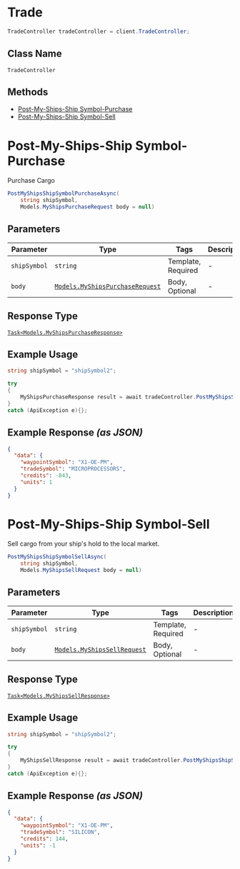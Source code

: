 # Trade

```csharp
TradeController tradeController = client.TradeController;
```

## Class Name

`TradeController`

## Methods

* [Post-My-Ships-Ship Symbol-Purchase](../../doc/controllers/trade.md#post-my-ships-ship-symbol-purchase)
* [Post-My-Ships-Ship Symbol-Sell](../../doc/controllers/trade.md#post-my-ships-ship-symbol-sell)


# Post-My-Ships-Ship Symbol-Purchase

Purchase Cargo

```csharp
PostMyShipsShipSymbolPurchaseAsync(
    string shipSymbol,
    Models.MyShipsPurchaseRequest body = null)
```

## Parameters

| Parameter | Type | Tags | Description |
|  --- | --- | --- | --- |
| `shipSymbol` | `string` | Template, Required | - |
| `body` | [`Models.MyShipsPurchaseRequest`](../../doc/models/my-ships-purchase-request.md) | Body, Optional | - |

## Response Type

[`Task<Models.MyShipsPurchaseResponse>`](../../doc/models/my-ships-purchase-response.md)

## Example Usage

```csharp
string shipSymbol = "shipSymbol2";

try
{
    MyShipsPurchaseResponse result = await tradeController.PostMyShipsShipSymbolPurchaseAsync(shipSymbol, null);
}
catch (ApiException e){};
```

## Example Response *(as JSON)*

```json
{
  "data": {
    "waypointSymbol": "X1-OE-PM",
    "tradeSymbol": "MICROPROCESSORS",
    "credits": -843,
    "units": 1
  }
}
```


# Post-My-Ships-Ship Symbol-Sell

Sell cargo from your ship's hold to the local market.

```csharp
PostMyShipsShipSymbolSellAsync(
    string shipSymbol,
    Models.MyShipsSellRequest body = null)
```

## Parameters

| Parameter | Type | Tags | Description |
|  --- | --- | --- | --- |
| `shipSymbol` | `string` | Template, Required | - |
| `body` | [`Models.MyShipsSellRequest`](../../doc/models/my-ships-sell-request.md) | Body, Optional | - |

## Response Type

[`Task<Models.MyShipsSellResponse>`](../../doc/models/my-ships-sell-response.md)

## Example Usage

```csharp
string shipSymbol = "shipSymbol2";

try
{
    MyShipsSellResponse result = await tradeController.PostMyShipsShipSymbolSellAsync(shipSymbol, null);
}
catch (ApiException e){};
```

## Example Response *(as JSON)*

```json
{
  "data": {
    "waypointSymbol": "X1-OE-PM",
    "tradeSymbol": "SILICON",
    "credits": 144,
    "units": -1
  }
}
```

